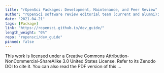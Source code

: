 ```yaml
---
title: "rOpenSci Packages: Development, Maintenance, and Peer Review"
author: "rOpenSci software review editorial team (current and alumni): Brooke Anderson, Scott Chamberlain, Laura DeCicco, Julia Gustavsen, Anna Krystalli, Mauro Lepore, Lincoln Mullen, Karthik Ram, Noam Ross, Maëlle Salmon, Melina Vidoni"
date: "2021-04-21"
tags: [Package]
link: "https://ropensci.github.io/dev_guide/"
length_weight: "0%"
repo: "ropensci/dev_guide"
pinned: false
---
```


This work is licensed under a Creative Commons Attribution-NonCommercial-ShareAlike 3.0 United States License. Refer to its Zenodo DOI to cite it. You can also read the PDF version of this ...
